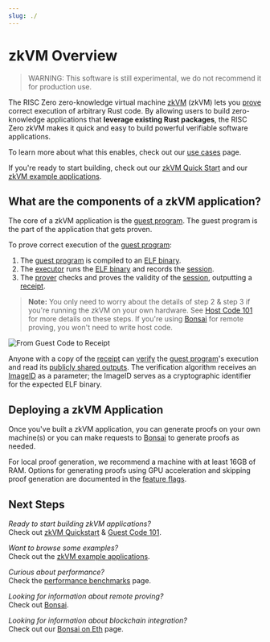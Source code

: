 ```yaml
---
slug: ./
---
```


# zkVM Overview

> WARNING: This software is still experimental, we do not recommend it for
> production use.

The RISC Zero zero-knowledge virtual machine [zkVM] (zkVM) lets you [prove]
correct execution of arbitrary Rust code. By allowing users to build
zero-knowledge applications that **leverage existing Rust packages**, the RISC
Zero zkVM makes it quick and easy to build powerful verifiable software
applications.

To learn more about what this enables, check out our [use cases] page.

If you're ready to start building, check out our [zkVM Quick Start][quickstart]
and our [zkVM example applications][examples].

## What are the components of a zkVM application?

The core of a zkVM application is the [guest program].
The guest program is the part of the application that gets proven.

To prove correct execution of the [guest program]:

1. The [guest program] is compiled to an [ELF binary]. <br/>
2. The [executor] runs the [ELF binary] and records the [session].
3. The [prover] checks and proves the validity of the [session], outputting a
   [receipt].

> **Note:** You only need to worry about the details of step 2 & step 3 if
> you're running the zkVM on your own hardware. See [Host Code 101][host program] for more details on these steps. If you're using [Bonsai] for remote
> proving, you won't need to write host code.

![From Guest Code to Receipt](/diagrams/from-rust-to-receipt.png)

Anyone with a copy of the [receipt] can [verify] the [guest program]'s execution
and read its [publicly shared outputs][journal]. The verification algorithm
receives an [ImageID] as a parameter; the ImageID serves as a cryptographic
identifier for the expected ELF binary.

## Deploying a zkVM Application

Once you've built a zkVM application, you can generate proofs on your own
machine(s) or you can make requests to [Bonsai] to generate proofs as needed.

For local proof generation, we recommend a machine with at least 16GB of RAM.
Options for generating proofs using GPU acceleration and skipping proof
generation are documented in the [feature flags].

## Next Steps

_Ready to start building zkVM applications?_ <br/>
Check out [zkVM Quickstart][quickstart] & [Guest Code 101][guest program].

_Want to browse some examples?_ <br/>
Check out the [zkVM example applications][examples].

_Curious about performance?_ <br/>
Check the [performance benchmarks][benchmarks] page.

_Looking for information about remote proving?_ <br/>
Check out [Bonsai].

_Looking for information about blockchain integration?_ <br/>
Check out our [Bonsai on Eth] page.

[alloy]: https://github.com/alloy-rs

[benchmarks]: ./benchmarks.md

[Bonsai]: ../generating-proofs/remote-proving.md

[Bonsai on Eth]: ../blockchain-integration/bonsai-on-eth.md

[cargo]: https://doc.rust-lang.org/cargo/index.html

[chess]: https://github.com/risc0/risc0/tree/release-0.21/examples/chess#zk-checkmate

[continuations]: https://www.risczero.com/news/continuations

[ethers]: https://github.com/ethers-io/ethers.js

[examples]: ./examples.md

[imageID]: /terminology#image-id

[receipt]: ./receipts.md

[ELF binary]: /terminology#elf-binary

[execution trace]: /terminology#execution-trace

[executor]: /terminology#executor

[feature flags]: https://github.com/risc0/risc0#feature-flags

[guest program]: ./guest-code-101.md

[host]: /terminology#host-program

[host program]: ./host-code-101.md

[journal]: /terminology#journal

[json]: https://github.com/risc0/risc0/tree/release-0.21/examples/json

[prove]: /terminology#validity-proof

[proofs]: /terminology#validity-proof

[prover]: /terminology#prover

[quickstart]: ./quickstart.md

[revm]: https://github.com/bluealloy/revm

[segments]: /terminology#segment

[session]: /terminology#session

[use cases]: ../use-cases.md

[verify]: /terminology#verify

[waldo]: https://www.risczero.com/news/waldo

[zeth]: https://risczero.com/news/zeth-release

[zkVM]: /terminology#zero-knowledge-virtual-machine-zkvm

